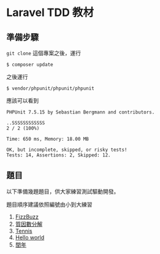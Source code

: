 # Laravel TDD 教材

## 準備步驟

`git clone` 這個專案之後，運行

`
$ composer update
`

之後運行

`
$ vendor/phpunit/phpunit/phpunit
`

應該可以看到

```
PHPUnit 7.5.15 by Sebastian Bergmann and contributors.

..SSSSSSSSSSSS                                                                  2 / 2 (100%)

Time: 650 ms, Memory: 18.00 MB

OK, but incomplete, skipped, or risky tests!
Tests: 14, Assertions: 2, Skipped: 12.
```
## 題目

以下準備幾題題目，供大家練習測試驅動開發。

題目順序建議依照編號由小到大練習

1. [FizzBuzz](docs/fizz_buzz.md)
1. [質因數分解](docs/factorization.md)
1. [Tennis](docs/tennis.md)
1. [Hello world](docs/hello_world.md)
1. [閏年](docs/leap_year.md)
